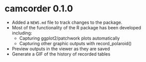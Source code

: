 # camcorder 0.1.0

* Added a `NEWS.md` file to track changes to the package.
* Most of the functionality of the R package has been developed including:
  - Capturing ggplot2/patchwork plots automatically
  - Capturing other graphic outputs with record_polaroid()
* Preview outputs in the viewer as they are saved
* Generate a GIF of the history of recorded tables
